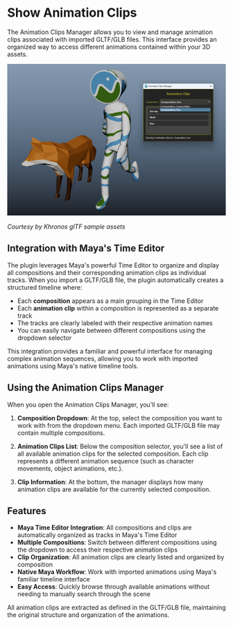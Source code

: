 # Show Animation Clips

The Animation Clips Manager allows you to view and manage animation clips associated with imported GLTF/GLB files. This interface provides an organized way to access different animations contained within your 3D assets.

![Screenshot](img/image_animation_clips.png)

*Courtesy by Khronos glTF sample assets*

## Integration with Maya's Time Editor

The plugin leverages Maya's powerful Time Editor to organize and display all compositions and their corresponding animation clips as individual tracks. When you import a GLTF/GLB file, the plugin automatically creates a structured timeline where:

- Each **composition** appears as a main grouping in the Time Editor
- Each **animation clip** within a composition is represented as a separate track
- The tracks are clearly labeled with their respective animation names
- You can easily navigate between different compositions using the dropdown selector

This integration provides a familiar and powerful interface for managing complex animation sequences, allowing you to work with imported animations using Maya's native timeline tools.

## Using the Animation Clips Manager

When you open the Animation Clips Manager, you'll see:

1. **Composition Dropdown**: At the top, select the composition you want to work with from the dropdown menu. Each imported GLTF/GLB file may contain multiple compositions.

2. **Animation Clips List**: Below the composition selector, you'll see a list of all available animation clips for the selected composition. Each clip represents a different animation sequence (such as character movements, object animations, etc.).

3. **Clip Information**: At the bottom, the manager displays how many animation clips are available for the currently selected composition.

## Features

- **Maya Time Editor Integration**: All compositions and clips are automatically organized as tracks in Maya's Time Editor
- **Multiple Compositions**: Switch between different compositions using the dropdown to access their respective animation clips
- **Clip Organization**: All animation clips are clearly listed and organized by composition
- **Native Maya Workflow**: Work with imported animations using Maya's familiar timeline interface
- **Easy Access**: Quickly browse through available animations without needing to manually search through the scene

All animation clips are extracted as defined in the GLTF/GLB file, maintaining the original structure and organization of the animations.